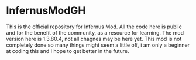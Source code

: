 # InfernusModGH
This is the official repository for Infernus Mod. All the code here is public and for the benefit of the community, as a resource for learning. The mod version  here is 1.3.80.4, not all chagnes may be here yet. This mod is not completely done so many things might seem a little off, i am only a beginner at coding this and I hope to get better in the future.
